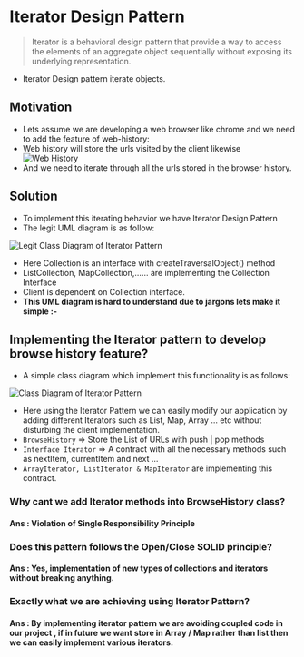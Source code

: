 # Iterator Design Pattern
> Iterator is a behavioral design pattern that provide a way to access the elements of an aggregate object sequentially without exposing its underlying
representation.
- Iterator Design pattern iterate objects.

## Motivation 
- Lets assume we are developing a web browser like chrome and we need to add the feature of web-history:
- Web history will store the urls visited by the client likewise
![Web History]()
- And we need to iterate through all the urls stored in the browser history.

## Solution
- To implement this iterating behavior we have Iterator Design Pattern
- The legit UML diagram is as follow: 

![Legit Class Diagram of Iterator Pattern]()

- Here Collection is an  interface with createTraversalObject() method
- ListCollection, MapCollection,...... are implementing the Collection Interface
- Client is dependent on Collection interface.
- **This UML diagram is hard to understand due to jargons lets make it simple :-**  
## Implementing the Iterator pattern to develop browse history feature?

- A simple class diagram which implement this functionality is as follows:

![Class Diagram of Iterator Pattern]()
- Here using the Iterator Pattern we can easily modify our application by adding different Iterators such as List, Map, Array ... etc without disturbing the client implementation.
- `BrowseHistory` => Store the List of URLs with push | pop methods
- `Interface Iterator` => A contract with all the necessary methods such as nextItem, currentItem and next ...
- `ArrayIterator, ListIterator & MapIterator` are implementing this contract. 

### Why cant we add Iterator methods into BrowseHistory class?
#### Ans : Violation of Single Responsibility Principle

### Does this pattern follows the Open/Close SOLID principle?
#### Ans : Yes, implementation of new types of collections and iterators without breaking anything.

### Exactly what we are achieving using Iterator Pattern?
#### Ans : By implementing iterator pattern we are avoiding coupled code in our project , if in future we want store in Array / Map rather than list then we can easily implement various iterators.





